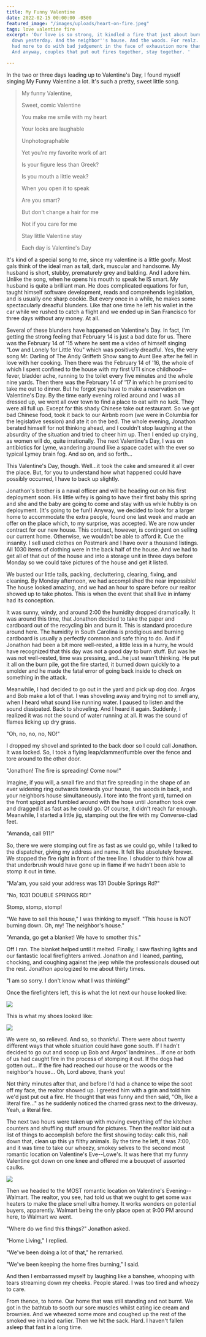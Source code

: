 ```yaml
---
title: My Funny Valentine
date: 2022-02-15 00:00:00 -0500
featured_image: "/images/uploads/heart-on-fire.jpeg"
tags: love valentine fire
excerpt: 'Our love is so strong, it kindled a fire that just about burned the house
  down yesterday. And the neighbor''s house. And the woods. For realz. Well, it really
  had more to do with bad judgement in the face of exhaustion more than love...technically.
  And anyway, couples that put out fires together, stay together. '

---
```

In the two or three days leading up to Valentine's Day, I found myself singing My Funny Valentine a lot. It's such a pretty, sweet little song. 

> My funny Valentine,
>
> Sweet, comic Valentine
>
> You make me smile with my heart
>
> Your looks are laughable
>
> Unphotographable
>
> Yet you're my favorite work of art
>
> Is your figure less than Greek?
>
> Is you mouth a little weak?
>
> When you open it to speak
>
> Are you smart?
>
> But don't change a hair for me
>
> Not if you care for me
>
> Stay little Valentine stay
>
> Each day is Valentine's Day

It's kind of a special song to me, since my valentine is a little goofy. Most gals think of the ideal man as tall, dark, muscular and handsome. My husband is short, stubby, prematurely grey and balding. And I adore him. Unlike the song, when he opens his mouth to speak he IS smart. My husband is quite a brilliant man. He does complicated equations for fun, taught himself software development, reads and comprehends legislation, and is usually one sharp cookie. But every once in a while, he makes some spectacularly dreadful blunders. Like that one time he left his wallet in the car while we rushed to catch a flight and we ended up in San Francisco for three days without any money. At all. 

Several of these blunders have happened on Valentine's Day. In fact, I'm getting the strong feeling that February 14 is just a bad date for us. There was the February 14 of '15 where he sent me a video of himself singing "Low and Lonely for Little You" which was positively dreadful. Yes, the very song Mr. Darling of The Andy Griffeth Show sang to Aunt Bee after he fell in love with her cooking. Then there was the February 14 of '16, the whole of which I spent confined to the house with my first UTI since childhood--fever, bladder ache, running to the toilet every five minutes and the whole nine yards. Then there was the February  14 of '17 in which he promised to take me out to dinner. But he forgot you have to make a reservation on Valentine's Day. By the time early evening rolled around and I was all dressed up, we went all over town to find a place to eat with no luck. They were all full up. Except for this shady Chinese take out restaurant. So we got bad Chinese food, took it back to our Airbnb room (we were in Columbia for the legislative session) and ate it on the bed. The whole evening, Jonathon berated himself for not thinking ahead, and I couldn't stop laughing at the absurdity of the situation and tried to cheer him up. Then I ended up crying, as women will do, quite irrationally. The next Valentine's Day, I was on antibiotics for Lyme, wandering around like a space cadet with the ever so typical Lymey brain fog. And so on, and so forth...

This Valentine's Day, though. Well...it took the cake and smeared it all over the place. But, for you to understand how what happened could have possibly occurred, I have to back up slightly. 

Jonathon's brother is a naval officer and will be heading out on his first deployment soon. His little wifey is going to have their first baby this spring and she and the baby are going to come and stay with us while hubby is on deployment. (It's going to be fun!) Anyway, we decided to look for a larger home to accommodate the extra people, found one last week and made an offer on the place which, to my surprise, was accepted. We are now under contract for our new house. This contract, however, is contingent on selling our current home. Otherwise, we wouldn't be able to afford it. Cue the insanity. I sell used clothes on Postmark and I have over a thousand listings. All 1030 items of clothing were in the back half of the house. And we had to get all of that out of the house and into a storage unit in three days before Monday so we could take pictures of the house and get it listed. 

We busted our little tails, packing, decluttering, clearing, fixing, and cleaning. By Monday afternoon, we had accomplished the near impossible! The house looked amazing, and we had an hour to spare before our realtor showed up to take photos. This is when the event that shall live in infamy had its conception. 

It was sunny, windy, and around 2:00 the humidity dropped dramatically. It was around this time, that Jonathon decided to take the paper and cardboard out of the recycling bin and burn it. This is standard procedure around here. The humidity in South Carolina is prodigious and burning cardboard is usually a perfectly common and safe thing to do. And if Jonathon had been a bit more well-rested, a little less in a hurry, he would have recognized that this day was not a good day to burn stuff. But was he was not well-rested, time was pressing, and...he just wasn't thinking. He put it all on the burn pile, got the fire started, it burned down quickly to a smolder and he made the fatal error of going back inside to check on something in the attack. 

Meanwhile, I had decided to go out in the yard and pick up dog doo. Argos and Bob make a lot of that. I was shoveling away and trying not to smell any, when I heard what sound like running water. I paused to listen and the sound dissipated. Back to shoveling. And I heard it again. Suddenly, I realized it was not the sound of water running at all. It was the sound of flames licking up dry grass. 

"Oh, no, no, no, NO!"

I dropped my shovel and sprinted to the back door so I could call Jonathon. It was locked. So, I took a flying leap/clammer/fumble over the fence and tore around to the other door.

"Jonathon! The fire is spreading! Come now!"

Imagine, if you will, a small fire and that fire spreading in the shape of an ever widening ring outwards towards your house, the woods in back, and your neighbors house simultaneously. I tore into the front yard, turned on the front spigot and fumbled around with the hose until Jonathon took over and dragged it as fast as he could go. Of course, it didn't reach far enough. Meanwhile, I started a little jig, stamping out the fire with my Converse-clad feet. 

"Amanda, call 911!"

So, there we were stomping out fire as fast as we could go, while I talked to the dispatcher, giving my address and name. It felt like absolutely forever. We stopped the fire right in front of the tree line. I shudder to think how all that underbrush would have gone up in flame if we hadn't been able to stomp it out in time. 

"Ma'am, you said your address was 131 Double Springs Rd?"

"No, 1031 DOUBLE SPRINGS RD!"

Stomp, stomp, stomp!

"We have to sell this house," I was thinking to myself. "This house is NOT burning down. Oh, my! The neighbor's house."

"Amanda, go get a blanket! We have to smother this."

Off I ran. The blanket helped until it melted. Finally, I saw flashing lights and our fantastic local firefighters arrived. Jonathon and I leaned, panting, chocking, and coughing against the jeep while the professionals doused out the rest. Jonathon apologized to me about thirty times. 

"I am so sorry. I don't know what I was thinking!"

Once the firefighters left, this is what the lot next our house looked like:

![](/images/uploads/scorchedearth.jpeg)

This is what my shoes looked like:

![](/images/uploads/shoes.jpg)

We were so, so relieved. And so, so thankful. There were about twenty different ways that whole situation could have gone south. If I hadn't decided to go out and scoop up Bob and Argos' landmines... If one or both of us had caught fire in the process of stomping it out. If the dogs had gotten out... If the fire had reached our house or the woods or the neighbor's house... Oh, Lord above, thank you!

Not thirty minutes after that, and before I'd had a chance to wipe the soot off my face, the realtor showed up. I greeted him with a grin and told him we'd just put out a fire. He thought that was funny and then said, "Oh, like a literal fire..." as he suddenly noticed the charred grass next to the driveway. Yeah, a literal fire. 

The next two hours were taken up with moving everything off the kitchen counters and shuffling stuff around for pictures. Then the realtor laid out a list of things to accomplish before the first showing today: calk this, nail down that, clean up this ya filthy animals. By the time he left, it was 7:00, and it was time to take our wheezy, smokey selves to the second most romantic location on Valentine's Eve--Lowe's. It was here that my funny Valentine got down on one knee and offered me a bouquet of assorted caulks.

![](/images/uploads/879322bc-0989-4a98-9fe0-380557c929ce.jpeg)

Then we headed to the MOST romantic location on Valentine's Evening--Walmart. The realtor, you see, had told us that we ought to get some wax heaters to make the place smell ultra homey. It works wonders on potential buyers, apparently. Walmart being the only place open at 9:00 PM around here, to Walmart we went.

"Where do we find this things?" Jonathon asked.

"Home Living," I replied.

"We've been doing a lot of that," he remarked.

"We've been keeping the home fires burning," I said.

And then I embarrassed myself by laughing like a banshee, whooping with tears streaming down my cheeks. People stared. I was too tired and wheezy to care.

From thence, to home. Our home that was still standing and not burnt. We got in the bathtub to sooth our sore muscles whilst eating ice cream and brownies. And we wheezed some more and coughed up the rest of the smoked we inhaled earlier. Then we hit the sack. Hard. I haven't fallen asleep that fast in a long time. 
